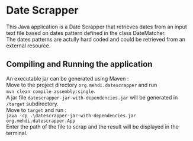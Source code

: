 # Date Scrapper

This Java application is a Date Scrapper that retrieves dates from an input text file based on dates pattern defined in the class DateMatcher.  
The dates patterns are actully hard coded and could be retrieved from an external resource.

## Compiling and Running the application

An executable jar can be generated using Maven :  
Move to the project directory ```org.mehdi.datescrapper``` and run  
```mvn clean compile assembly:single```.  
A jar file ```datescrapper-jar-with-dependencies.jar``` will be generated in ```/target``` subdirectory.  
Move to ```target``` and run :  
```java -cp .\datescrapper-jar-with-dependencies.jar org.mehdi.datescrapper.App```  
Enter the path of the file to scrap and the result will be displayed in the terminal. 
